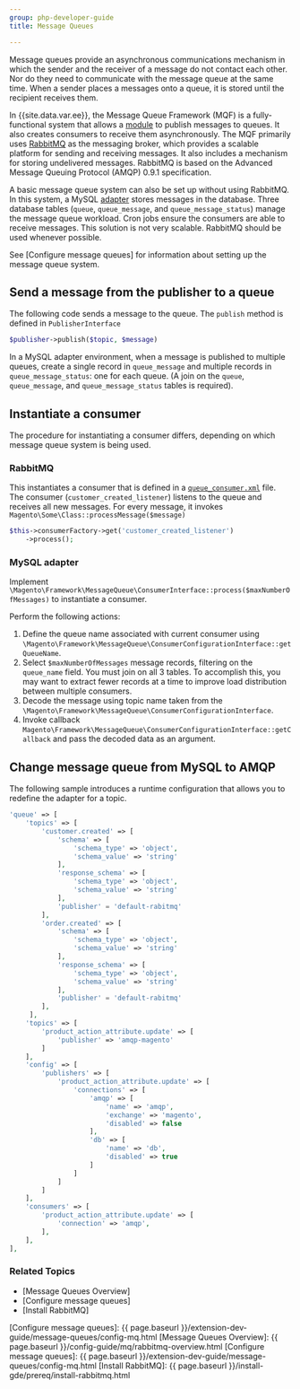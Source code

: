 ```yaml
---
group: php-developer-guide
title: Message Queues

---
```


Message queues provide an asynchronous communications mechanism in which the sender and the receiver of a message do not contact each other. Nor do they need to communicate with the message queue at the same time. When a sender places a messages onto a queue, it is stored until the recipient receives them.

In {{site.data.var.ee}}, the Message Queue Framework (MQF) is a fully-functional system that allows a [module](https://glossary.magento.com/module) to publish messages to queues. It also creates consumers to receive them asynchronously. The MQF primarily uses [RabbitMQ] as the messaging broker, which  provides a scalable platform for sending and receiving messages. It also includes a mechanism for storing undelivered messages. RabbitMQ is based on the Advanced Message Queuing Protocol (AMQP) 0.9.1 specification.

A basic message queue system can also be set up without using RabbitMQ. In this system, a MySQL [adapter](https://glossary.magento.com/adapter) stores messages in the database. Three database tables (`queue`, `queue_message`, and `queue_message_status`) manage the message queue workload. Cron jobs ensure the consumers are able to receive messages. This solution is not very scalable. RabbitMQ should be used whenever possible.

See [Configure message queues] for information about setting up the message queue system.

## Send a message from the publisher to a queue

The following code sends a message to the queue. The `publish` method is defined in `PublisherInterface`

```php
$publisher->publish($topic, $message)
```

In a MySQL adapter environment, when a message is published to multiple queues, create a single record in `queue_message` and multiple records in `queue_message_status`: one for each queue. (A join on the `queue`, `queue_message`, and `queue_message_status` tables is required).

## Instantiate a consumer

The procedure for instantiating a consumer differs, depending on which message queue system is being used.

### RabbitMQ

This instantiates a consumer that is defined in a [`queue_consumer.xml`]({{page.baseurl}}/extension-dev-guide/message-queues/config-mq.html#queueconsumerxml) file. The consumer (`customer_created_listener`) listens to the queue and receives all new messages. For every message, it invokes `Magento\Some\Class::processMessage($message)`

```php
$this->consumerFactory->get('customer_created_listener')
    ->process();
```

### MySQL adapter

Implement `\Magento\Framework\MessageQueue\ConsumerInterface::process($maxNumberOfMessages)` to instantiate a consumer.

Perform the following actions:

1. Define the queue name associated with current consumer using `\Magento\Framework\MessageQueue\ConsumerConfigurationInterface::getQueueName`.
1. Select `$maxNumberOfMessages` message records, filtering on the  `queue_name` field. You must join on all 3 tables. To accomplish this, you may want to extract fewer records at a time to improve load distribution between multiple consumers.
1. Decode the message using topic name taken from the `\Magento\Framework\MessageQueue\ConsumerConfigurationInterface`.
1. Invoke callback  `Magento\Framework\MessageQueue\ConsumerConfigurationInterface::getCallback` and pass the decoded data as an argument.

## Change message queue from MySQL to AMQP

The following sample introduces a runtime configuration that allows you to redefine the adapter for a topic.

```php
'queue' => [
    'topics' => [
        'customer.created' => [
            'schema' => [
                'schema_type' => 'object',
                'schema_value' => 'string'
            ],
            'response_schema' => [
                'schema_type' => 'object',
                'schema_value' => 'string'
            ],
            'publisher' = 'default-rabitmq'
        ],
        'order.created' => [
            'schema' => [
                'schema_type' => 'object',
                'schema_value' => 'string'
            ],
            'response_schema' => [
                'schema_type' => 'object',
                'schema_value' => 'string'
            ],
            'publisher' = 'default-rabitmq'
        ],
     ],
    'topics' => [
        'product_action_attribute.update' => [
            'publisher' => 'amqp-magento'
        ]
    ],
    'config' => [
        'publishers' => [
            'product_action_attribute.update' => [
                'connections' => [
                    'amqp' => [
                        'name' => 'amqp',
                        'exchange' => 'magento',
                        'disabled' => false
                    ],
                    'db' => [
                        'name' => 'db',
                        'disabled' => true
                    ]
                ]
            ]
        ]
    ],
    'consumers' => [
        'product_action_attribute.update' => [
            'connection' => 'amqp',
        ],
    ],
],
```

### Related Topics

*  [Message Queues Overview]
*  [Configure message queues]
*  [Install RabbitMQ]

<!-- Link definitions -->
[RabbitMQ]: http://www.rabbitmq.com
[Configure message queues]: {{ page.baseurl }}/extension-dev-guide/message-queues/config-mq.html
[Message Queues Overview]: {{ page.baseurl }}/config-guide/mq/rabbitmq-overview.html
[Configure message queues]: {{ page.baseurl }}/extension-dev-guide/message-queues/config-mq.html
[Install RabbitMQ]: {{ page.baseurl }}/install-gde/prereq/install-rabbitmq.html
